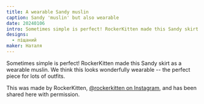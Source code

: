 ```yaml
---
title: A wearable Sandy muslin
caption: Sandy 'muslin' but also wearable
date: 20240106
intro: Sometimes simple is perfect! RockerKitten made this Sandy skirt as a wearable muslin.
designs:
  - піщаний
maker: Наталя
---
```


Sometimes simple is perfect! RockerKitten made this Sandy skirt as a wearable muslin. We think this looks wonderfully wearable -- the perfect piece for lots of outfits.

This was made by RockerKitten, [@rockerkitten on Instagram](https://www.instagram.com/rockerkitten/), and has been shared here with permission.
